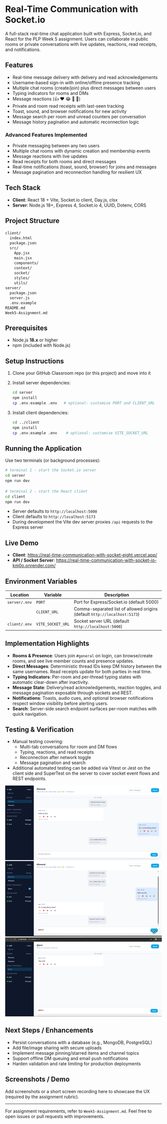 # Real-Time Communication with Socket.io

A full-stack real-time chat application built with Express, Socket.io, and React for the PLP Week 5 assignment. Users can collaborate in public rooms or private conversations with live updates, reactions, read receipts, and notifications.

## Features

- Real-time message delivery with delivery and read acknowledgements
- Username-based sign-in with online/offline presence tracking
- Multiple chat rooms (create/join) plus direct messages between users
- Typing indicators for rooms and DMs
- Message reactions (👍 ❤️ 😂 🎉 👀)
- Private and room read receipts with last-seen tracking
- Toast, sound, and browser notifications for new activity
- Message search per room and unread counters per conversation
- Message history pagination and automatic reconnection logic

### Advanced Features Implemented

- Private messaging between any two users
- Multiple chat rooms with dynamic creation and membership events
- Message reactions with live updates
- Read receipts for both rooms and direct messages
- Real-time notifications (toast, sound, browser) for joins and messages
- Message pagination and reconnection handling for resilient UX

## Tech Stack

- **Client**: React 18 + Vite, Socket.io client, Day.js, clsx
- **Server**: Node.js 18+, Express 4, Socket.io 4, UUID, Dotenv, CORS

## Project Structure

```
client/
  index.html
  package.json
  src/
    App.jsx
    main.jsx
    components/
    context/
    socket/
    styles/
    utils/
server/
  package.json
  server.js
  .env.example
README.md
Week5-Assignment.md
```

## Prerequisites

- Node.js **18.x** or higher
- npm (included with Node.js)

## Setup Instructions

1. Clone your GitHub Classroom repo (or this project) and move into it
2. Install server dependencies:

   ```bash
   cd server
   npm install
   cp .env.example .env   # optional: customise PORT and CLIENT_URL
   ```

3. Install client dependencies:

   ```bash
   cd ../client
   npm install
   cp .env.example .env    # optional: customise VITE_SOCKET_URL
   ```

## Running the Application

Use two terminals (or background processes):

```bash
# terminal 1 - start the Socket.io server
cd server
npm run dev

# terminal 2 - start the React client
cd client
npm run dev
```

- Server defaults to `http://localhost:5000`
- Client defaults to `http://localhost:5173`
- During development the Vite dev server proxies `/api` requests to the Express server

## Live Demo

- **Client**: https://real-time-communication-with-socket-eight.vercel.app/
- **API / Socket Server**: https://real-time-communication-with-socket-io-km0o.onrender.com/

## Environment Variables

| Location | Variable | Description |
| --- | --- | --- |
| `server/.env` | `PORT` | Port for Express/Socket.io (default 5000) |
|  | `CLIENT_URL` | Comma-separated list of allowed origins (default `http://localhost:5173`) |
| `client/.env` | `VITE_SOCKET_URL` | Socket server URL (default `http://localhost:5000`) |

## Implementation Highlights

- **Rooms & Presence**: Users join `#general` on login, can browse/create rooms, and see live member counts and presence updates.
- **Direct Messages**: Deterministic thread IDs keep DM history between the same usernames. Read receipts update for both parties in real time.
- **Typing Indicators**: Per-room and per-thread typing states with automatic clear-down after inactivity.
- **Message State**: Delivery/read acknowledgements, reaction toggles, and message pagination exposable through sockets and REST.
- **Notifications**: Toasts, audio cues, and optional browser notifications respect window visibility before alerting users.
- **Search**: Server-side search endpoint surfaces per-room matches with quick navigation.

## Testing & Verification

- Manual testing covering:
  - Multi-tab conversations for room and DM flows
  - Typing, reactions, and read receipts
  - Reconnection after network toggle
  - Message pagination and search
- Additional automated testing can be added via Vitest or Jest on the client side and SuperTest on the server to cover socket event flows and REST endpoints.

![alt text](<Screenshot 2025-10-28 123645.png>) ![alt text](<Screenshot 2025-10-28 123605.png>) ![alt text](<Screenshot 2025-10-28 123619.png>)

## Next Steps / Enhancements

- Persist conversations with a database (e.g., MongoDB, PostgreSQL)
- Add file/image sharing with secure uploads
- Implement message pinning/starred items and channel topics
- Support offline DM queuing and email push notifications
- Harden validation and rate limiting for production deployments

## Screenshots / Demo

Add screenshots or a short screen recording here to showcase the UX (required by the assignment rubric).

---

For assignment requirements, refer to `Week5-Assignment.md`. Feel free to open issues or pull requests with improvements.